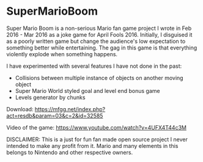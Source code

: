 # SuperMarioBoom
Super Mario Boom is a non-serious Mario fan game project I wrote in Feb 2016 - Mar 2016 as a joke game for April Fools 2016. Initially, I disguised it as a poorly written game but change the audience's low expectation to something better while entertaining. The gag in this game is that everything violently explode when something happens.

I have experimented with several features I have not done in the past:
- Collisions between multiple instance of objects on another moving object 
- Super Mario World styled goal and level end bonus game
- Levels generator by chunks


Download: https://mfgg.net/index.php?act=resdb&param=03&c=2&id=32585

Video of the game: https://www.youtube.com/watch?v=4UFX4T44c3M


DISCLAIMER: This is a just for fun fan made open source project I never intended to make any profit from it. Mario and many elements in this belongs to Nintendo and other respective owners. 
